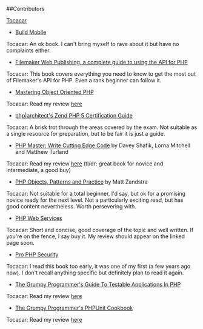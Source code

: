 ##Contributors

[Tocacar](https://github.com/tocacar)

* [Build Mobile](http://www.amazon.co.uk/Build-Mobile-Websites-Smart-Devices/dp/0987090844)

Tocacar: An ok book. I can't bring myself to rave about it but have no complaints either.

* [Filemaker Web Publishing, a complete guide to using the API for PHP](http://www.amazon.com/FileMaker-Web-Publishing-Complete-Guide/dp/1598220411)

Tocacar: This book covers everything you need to know to get the most out of Filemaker's API for PHP.  Even a rank beginner can follow it.

* [Mastering Object Oriented PHP](http://www.masteringobjectorientedphp.com/)

Tocacar: Read my review [here](http://phpwomen.org/blog/2013/03/28/book-review-mastering-object-oriented-php/)

* [php|architect's Zend PHP 5 Certification Guide](http://www.amazon.com/architects-Zend-Certification-Study-Guide/dp/0973862149)

Tocacar: A brisk trot through the areas covered by the exam. Not suitable as a single resource for preparation, but to be fair it is just a guide.

* [PHP Master: Write Cutting Edge Code](http://www.amazon.com/PHP-Master-Write-Cutting-Edge/dp/0987090879) by Davey Shafik, Lorna Mitchell and Matthew Turland

Tocacar: Read my review [here](http://phpwomen.org/blog/2012/01/10/book-review-php-master/) (tl/dr: great book for novice and intermediate, a good buy)

* [PHP Objects, Patterns and Practice](http://www.apress.com/9781430229254) by Matt Zandstra

Tocacar: Not suitable for a total beginner, I'd say,  but ok for a promising novice ready for the next level.  Not a particularly exciting read, but has good content nevertheless. Worth persevering with.

* [PHP Web Services](http://shop.oreilly.com/product/0636920028291.do)

Tocacar: Short and concise, good coverage of the topic and well written. If you're on the fence, I say buy it.  My review should appear on the linked page soon.

* [Pro PHP Security](http://www.amazon.com/Pro-PHP-Security-Application-Implementation/dp/1430233184/ref=sr_1_1?s=books&ie=UTF8&qid=1377197302&sr=1-1&keywords=pro+php+security)

Tocacar: I read this book too early, it was one of my first (a few years ago now).  I don't recall anything specific but definitely plan to read it again.

* [The Grumpy Programmer's Guide To Testable Applications In PHP](https://leanpub.com/grumpy-testing)

Tocacar:  Read my review [here](http://phpwomen.org/blog/2013/04/05/book-review-2-for-1-special-grumpy-programmer-guide-to-testable-applications-and-phpunit-cookbook/)

* [The Grumpy Programmer's PHPUnit Cookbook](https://leanpub.com/grumpy-phpunit)

Tocacar: Read my review [here](http://phpwomen.org/blog/2013/04/05/book-review-2-for-1-special-grumpy-programmer-guide-to-testable-applications-and-phpunit-cookbook/)


